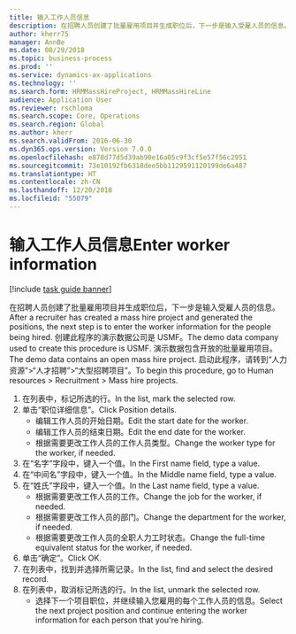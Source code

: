 ```yaml
---
title: 输入工作人员信息
description: 在招聘人员创建了批量雇用项目并生成职位后，下一步是输入受雇人员的信息。
author: kherr75
manager: AnnBe
ms.date: 08/29/2018
ms.topic: business-process
ms.prod: ''
ms.service: dynamics-ax-applications
ms.technology: ''
ms.search.form: HRMMassHireProject, HRMMassHireLine
audience: Application User
ms.reviewer: rschloma
ms.search.scope: Core, Operations
ms.search.region: Global
ms.author: kherr
ms.search.validFrom: 2016-06-30
ms.dyn365.ops.version: Version 7.0.0
ms.openlocfilehash: e878d77d5d39ab90e16a05c9f3cf5e57f56c2951
ms.sourcegitcommit: 73e10192fb6318dee5bb1129591120199de6a487
ms.translationtype: HT
ms.contentlocale: zh-CN
ms.lasthandoff: 12/20/2018
ms.locfileid: "55079"
---
```

# <a name="enter-worker-information"></a><span data-ttu-id="f2a12-103">输入工作人员信息</span><span class="sxs-lookup"><span data-stu-id="f2a12-103">Enter worker information</span></span>

[!include [task guide banner](../../includes/task-guide-banner.md)]

<span data-ttu-id="f2a12-104">在招聘人员创建了批量雇用项目并生成职位后，下一步是输入受雇人员的信息。</span><span class="sxs-lookup"><span data-stu-id="f2a12-104">After a recruiter has created a mass hire project and generated the positions, the next step is to enter the worker information for the people being hired.</span></span> <span data-ttu-id="f2a12-105">创建此程序的演示数据公司是 USMF。</span><span class="sxs-lookup"><span data-stu-id="f2a12-105">The demo data company used to create this procedure is USMF.</span></span> <span data-ttu-id="f2a12-106">演示数据包含开放的批量雇用项目。</span><span class="sxs-lookup"><span data-stu-id="f2a12-106">The demo data contains an open mass hire project.</span></span> <span data-ttu-id="f2a12-107">启动此程序，请转到“人力资源”>“人才招聘”>“大型招聘项目”。</span><span class="sxs-lookup"><span data-stu-id="f2a12-107">To begin this procedure, go to Human resources > Recruitment > Mass hire projects.</span></span>

1. <span data-ttu-id="f2a12-108">在列表中，标记所选的行。</span><span class="sxs-lookup"><span data-stu-id="f2a12-108">In the list, mark the selected row.</span></span>
2. <span data-ttu-id="f2a12-109">单击“职位详细信息”。</span><span class="sxs-lookup"><span data-stu-id="f2a12-109">Click Position details.</span></span>
    * <span data-ttu-id="f2a12-110">编辑工作人员的开始日期。</span><span class="sxs-lookup"><span data-stu-id="f2a12-110">Edit the start date for the worker.</span></span>  
    * <span data-ttu-id="f2a12-111">编辑工作人员的结束日期。</span><span class="sxs-lookup"><span data-stu-id="f2a12-111">Edit the end date for the worker.</span></span>  
    * <span data-ttu-id="f2a12-112">根据需要更改工作人员的工作人员类型。</span><span class="sxs-lookup"><span data-stu-id="f2a12-112">Change the worker type for the worker, if needed.</span></span>  
3. <span data-ttu-id="f2a12-113">在“名字”字段中，键入一个值。</span><span class="sxs-lookup"><span data-stu-id="f2a12-113">In the First name field, type a value.</span></span>
4. <span data-ttu-id="f2a12-114">在“中间名”字段中，键入一个值。</span><span class="sxs-lookup"><span data-stu-id="f2a12-114">In the Middle name field, type a value.</span></span>
5. <span data-ttu-id="f2a12-115">在“姓氏”字段中，键入一个值。</span><span class="sxs-lookup"><span data-stu-id="f2a12-115">In the Last name field, type a value.</span></span>
    * <span data-ttu-id="f2a12-116">根据需要更改工作人员的工作。</span><span class="sxs-lookup"><span data-stu-id="f2a12-116">Change the job for the worker, if needed.</span></span>  
    * <span data-ttu-id="f2a12-117">根据需要更改工作人员的部门。</span><span class="sxs-lookup"><span data-stu-id="f2a12-117">Change the department for the worker, if needed.</span></span>  
    * <span data-ttu-id="f2a12-118">根据需要更改工作人员的全职人力工时状态。</span><span class="sxs-lookup"><span data-stu-id="f2a12-118">Change the full-time equivalent status for the worker, if needed.</span></span>  
6. <span data-ttu-id="f2a12-119">单击“确定”。</span><span class="sxs-lookup"><span data-stu-id="f2a12-119">Click OK.</span></span>
7. <span data-ttu-id="f2a12-120">在列表中，找到并选择所需记录。</span><span class="sxs-lookup"><span data-stu-id="f2a12-120">In the list, find and select the desired record.</span></span>
8. <span data-ttu-id="f2a12-121">在列表中，取消标记所选的行。</span><span class="sxs-lookup"><span data-stu-id="f2a12-121">In the list, unmark the selected row.</span></span>
    * <span data-ttu-id="f2a12-122">选择下一个项目职位，并继续输入您雇用的每个工作人员的信息。</span><span class="sxs-lookup"><span data-stu-id="f2a12-122">Select the next project position and continue entering the worker information for each person that you're hiring.</span></span>  

